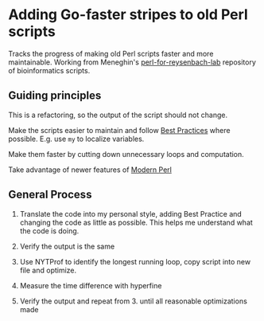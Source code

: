 # Adding Go-faster stripes to old Perl scripts 
Tracks the progress of making old Perl scripts faster and more maintainable.
Working from Meneghin's
[perl-for-reysenbach-lab](https://github.com/jmeneghin/perl-for-reysenbach-lab)
repository of bioinformatics scripts.

## Guiding principles

This is a refactoring, so the output of the script should not change.

Make the scripts easier to maintain and follow
[Best Practices](https://en.wikipedia.org/wiki/Perl_Best_Practices)
where possible. E.g. use `my` to localize variables.

Make them faster by cutting down unnecessary loops and computation. 

Take advantage of newer features of [Modern Perl](http://modernperlbooks.com/)

## General Process

1. Translate the code into my personal style, adding Best Practice and changing the code as little as possible.
This helps me understand what the code is doing.

2. Verify the output is the same

3. Use NYTProf to identify the longest running loop, copy script into new file and optimize.

4. Measure the time difference with hyperfine

5. Verify the output and repeat from 3. until all reasonable optimizations made
